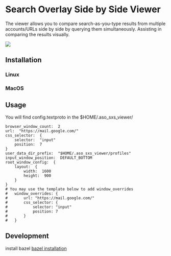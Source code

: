 # Search Overlay Side by Side Viewer
The viewer allows you to compare search-as-you-type results from multiple accounts/URLs side by side by querying them simultaneously. Assisting in comparing the results visually.

<img src="/static/googleandyoutubesearch.png">



## Installation
### Linux

### MacOS

## Usage
You will find config.textproto in the $HOME/.aso_sxs_viewer/ 

```
browser_window_count:  2
url:  "https://mail.google.com/"
css_selector:  {
	selector:  "input"
	position:  7
}
user_data_dir_prefix:  "$HOME/.aso_sxs_viewer/profiles"
input_window_position:  DEFAULT_BOTTOM
root_window_config:  {
	layout:  {
		width:  1600
		height:  900
	}
}
# You may use the template below to add window_overrides	
#	window_overrides: {
#		url: "https://mail.google.com/"
#		css_selector: {
#			selector: "input"
#			position: 7
#		}
#	}
```

## Development

install bazel [bazel installation](https://docs.bazel.build/versions/master/install.html)

